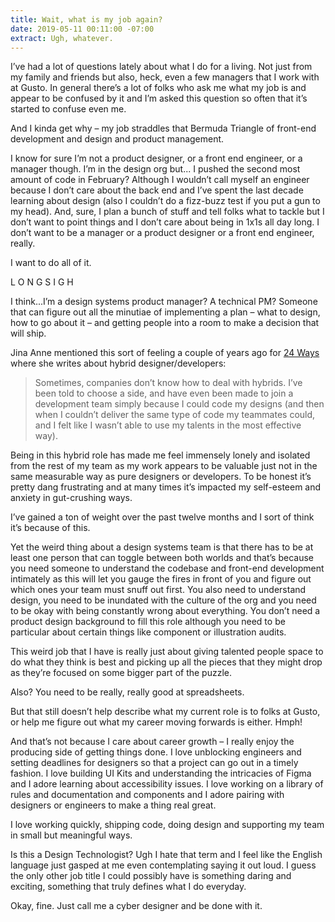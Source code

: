 ```yaml
---
title: Wait, what is my job again?
date: 2019-05-11 00:11:00 -07:00
extract: Ugh, whatever.
---
```


I’ve had a lot of questions lately about what I do for a living. Not just from my family and friends but also, heck, even a few managers that I work with at Gusto. In general there’s a lot of folks who ask me what my job is and appear to be confused by it and I’m asked this question so often that it’s started to confuse even me. 

And I kinda get why – my job straddles that Bermuda Triangle of front-end development and design and product management. 

I know for sure I’m not a product designer, or a front end engineer, or a manager though. I’m in the design org but... I pushed the second most amount of code in February? Although I wouldn’t call myself an engineer because I don’t care about the back end and I’ve spent the last decade learning about design (also I couldn’t do a fizz-buzz test if you put a gun to my head). And, sure, I plan a bunch of stuff and tell folks what to tackle but I don’t want to point things and I don’t care about being in 1x1s all day long. I don’t want to be a manager or a product designer or a front end engineer, really.

I want to do all of it. 

L O N G   S I G H

I think...I’m a design systems product manager? A technical PM? Someone that can figure out all the minutiae of implementing a plan – what to design, how to go about it – and getting people into a room to make a decision that will ship.

Jina Anne mentioned this sort of feeling a couple of years ago for [24 Ways](https://24ways.org/2017/design-systems-and-hybrids/) where she writes about hybrid designer/developers:

> Sometimes, companies don’t know how to deal with hybrids. I’ve been told to choose a side, and have even been made to join a development team simply because I could code my designs (and then when I couldn’t deliver the same type of code my teammates could, and I felt like I wasn’t able to use my talents in the most effective way).

Being in this hybrid role has made me feel immensely lonely and isolated from the rest of my team as my work appears to be valuable just not in the same measurable way as pure designers or developers. To be honest it’s pretty dang frustrating and at many times it’s impacted my self-esteem and anxiety in gut-crushing ways. 

I’ve gained a ton of weight over the past twelve months and I sort of think it’s because of this.

Yet the weird thing about a design systems team is that there has to be at least one person that can toggle between both worlds and that’s because you need someone to understand the codebase and front-end development intimately as this will let you gauge the fires in front of you and figure out which ones your team must snuff out first. You also need to understand design, you need to be inundated with the culture of the org and you need to be okay with being constantly wrong about everything. You don’t need a product design background to fill this role although you need to be particular about certain things like component or illustration audits. 

This weird job that I have is really just about giving talented people space to do what they think is best and picking up all the pieces that they might drop as they’re focused on some bigger part of the puzzle.

Also? You need to be really, really good at spreadsheets. 

But that still doesn’t help describe what my current role is to folks at Gusto, or help me figure out what my career moving forwards is either. Hmph!

And that’s not because I care about career growth – I really enjoy the producing side of getting things done. I love unblocking engineers and setting deadlines for designers so that a project can go out in a timely fashion. I love building UI Kits and understanding the intricacies of Figma and I adore learning about accessibility issues. I love working on a library of rules and documentation and components and I adore pairing with designers or engineers to make a thing real great.

I love working quickly, shipping code, doing design and supporting my team in small but meaningful ways. 

Is this a Design Technologist? Ugh I hate that term and I feel like the English language just gasped at me even contemplating saying it out loud. I guess the only other job title I could possibly have is something daring and exciting, something that truly defines what I do everyday. 

Okay, fine. Just call me a cyber designer and be done with it. 
